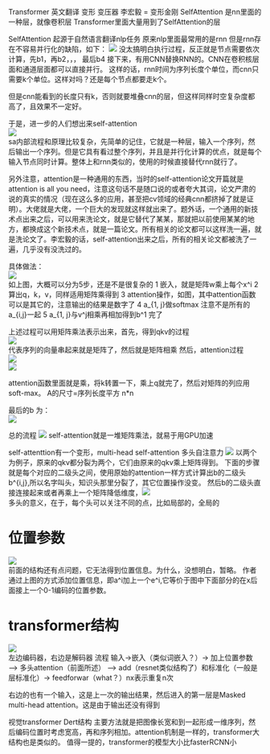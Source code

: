 Transformer 英文翻译 变形 变压器 李宏毅 = 变形金刚
SelfAttention 是nn里面的一种层，就像卷积层
Transformer里面大量用到了SelfAttention的层

SelfAttention 起源于自然语言翻译nlp任务 原来nlp里面最常用的是rnn 但是rnn存在不容易并行化的缺陷，如下：
![](.attention和transformer_images/8777eadc.png)
没太搞明白执行过程，反正就是节点需要依次计算，先b1，再b2，，， 最后b4
接下来，有用CNN替换RNN的。CNN在卷积核层面和通道层面都可以直接并行。 
这样的话，rnn时间为序列长度个单位，而cnn只需要k个单位。这样对吗？还是每个节点都要走k个。

但是cnn能看到的长度只有k，否则就要堆叠cnn的层，但这样同样时空复杂度都高了，且效果不一定好。

于是，进一步的人们想出来self-attention  
 ![](.attention和transformer_images/ea862975.png)  
 sa内部流程和原理比较复杂，先简单的记住，它就是一种层，输入一个序列，然后输出一个序列。但是它具有看过整个序列，并且是并行化计算的优点，就是每个输入节点同时计算。整体上和rnn类似的，使用的时候直接替代rnn就行了。
 
 另外注意，attention是一种通用的东西，当时的self-attention论文开篇就是attention is all you need，注意这句话不是随口说的或者夸大其词，论文严肃的说的真实的情况（现在这么多的应用，甚至把cv领域的经典cnn都挤掉了就是证明）。大佬就是大佬，一个巨大的发现就这样就出来了。题外话，一个通用的新技术点出来之后，可以用来洗论文，就是它替代了某某，那就把以前使用某某的地方，都换成这个新技术点，就是一篇论文。所有相关的论文都可以这样洗一遍，就是洗论文了。李宏毅的话，self-attention出来之后，所有的相关论文都被洗了一遍，几乎没有没洗过的。
 
 具体做法：  
 ![](.attention和transformer_images/12f8003a.png)  
 如上图，大概可以分为5步，还是不是很复杂的
 1 嵌入，就是矩阵w乘上每个x^i
 2 算出q，k，v，同样适用矩阵乘得到
 3 attention操作，如图，其中attention函数可以是其它的，注意输出的结果是数字了
 4 a_{1, j}做softmax 注意不是所有的a_{i,j}一起
 5 a_{1, j}与v^j相乘再相加得到b^1
 完了
 
 上述过程可以用矩阵乘法表示出来，首先，得到qkv的过程   
![](.attention和transformer_images/e9834e3f.png)  
 代表序列的向量串起来就是矩阵了，然后就是矩阵相乘
 然后，attention过程   
 ![](.attention和transformer_images/730a6d87.png)  
 ![](.attention和transformer_images/658971c4.png)   
   
attention函数里面就是乘，将k转置一下，乘上q就完了，然后对矩阵的列应用soft-max。 A的尺寸=序列长度平方 n*n

最后的b 为：  
![](.attention和transformer_images/e84329a1.png)  

总的流程
![](.attention和transformer_images/844af8c9.png)
self-attention就是一堆矩阵乘法，就易于用GPU加速

self-attenttion有一个变形，multi-head self-attention 多头自注意力
![](.attention和transformer_images/ba853deb.png)
以两个为例子，原来的qkv都分裂为两个，它们由原来的qkv乘上矩阵得到。
下面的步骤就是每个对应的二级头之间，使用原始的attention一样方式计算出b的二级头b^{i,j},所以名字叫头，知识头那里分裂了，其它位置操作没变。
然后b的二级头直接连接起来或者再乘上一个矩阵降低维度，![](.attention和transformer_images/b34ec432.png)  
多头的意义，在于，每个头可以关注不同的点，比如局部的，全局的

# 位置参数
![](.attention和transformer_images/166846eb.png)  
前面的结构还有点问题，它无法得到位置信息。为什么，没想明白，暂略。
作者通过上图的方式添加位置信息，即a^i加上一个e^i,它等价于图中下面部分的在x后面接上一个0-1编码的位置参数。

# transformer结构
![](.attention和transformer_images/88da7ff6.png)  
左边编码器，右边是解码器
流程
输入->嵌入（类似词嵌入？）-> 加上位置参数 —> 多头attention（前面所述） ——> add（resnet类似结构了）和标准化（一般是层标准化）->  feedforwar（what？）nx表示重复n次

右边的也有一个输入，这是上一次的输出结果，然后进入的第一层是Masked multi-head attention。这是由于输出还没有得到

视觉transformer
Dert结构
主要方法就是把图像长宽和到一起形成一维序列，然后编码位置时考虑宽高，再和序列相加。attention机制是一样的，transformer大结构也是类似的。
值得一提的，transformer的模型大小比fasterRCNN小